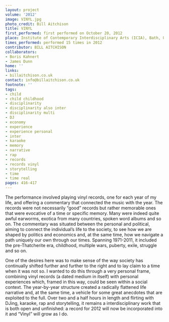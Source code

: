 ```yaml
---
layout: project
volume: '2012'
image: VINYL.jpg
photo_credit: Bill Aitchison
title: VINYL
first_performed: first performed on October 20, 2012
place: Institute of Contemporary Interdisciplinary Arts (ICIA), Bath, UK
times_performed: performed 15 times in 2012
contributor: BILL AITCHISON
collaborators:
- Boris Kahnert
- James Dunn
home: ''
links:
- billaitchison.co.uk
contact: info@billaitchison.co.uk
footnote: ''
tags:
- child
- child childhood
- disciplinarity
- disciplinarity also inter
- disciplinarity multi
- DJ
- economy
- experience
- experience personal
- inter
- karaoke
- memory
- narrative
- rap
- records
- records vinyl
- storytelling
- time
- time real
pages: 416-417
---
```


The performance involved playing vinyl records, one for each year of my life, and offering a commentary that connected the music with the year. The records were not necessarily “good” records but rather memorable ones that were evocative of a time or specific memory. Many were indeed quite awful earworms, exotica from many countries, spoken word albums and so on. The commentary was situated between the personal and political, aiming to connect the individual’s life to the society, to see how we are shaped by politics and economics and, at the same time, how we navigate a path uniquely our own through our times. Spanning 1971-2011, it included the pre-Thatcherite era, childhood, multiple wars, puberty, exile, struggle and so on.

One of the desires here was to make sense of the way society has continually shifted further and further to the right and to lay claim to a time when it was not so. I wanted to do this through a very personal frame, combining vinyl records (a dated medium in itself) with personal experiences which, framed in this way, could be seen within a social context. The year-by-year structure created a radically flattened life narrative and, at the same time, a vehicle for some great anecdotes that are exploited to the full. Over two and a half hours in length and flirting with DJing, karaoke, rap and storytelling, it remains a interdisciplinary work that is both open and unfinished: a record for 2012 will now be incorporated into it and “Vinyl” will grow as I do.

